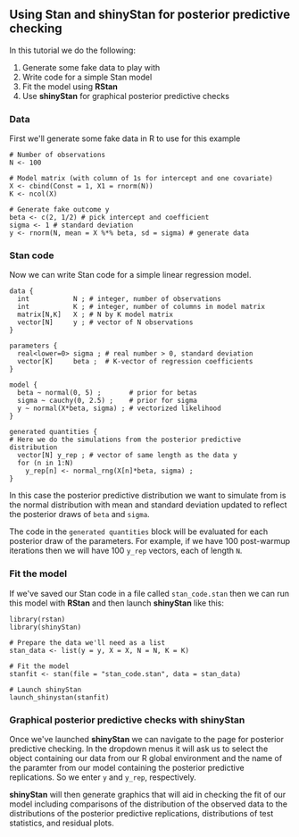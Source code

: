 ## Using Stan and shinyStan for posterior predictive checking

In this tutorial we do the following:

1. Generate some fake data to play with
2. Write code for a simple Stan model
3. Fit the model using **RStan** 
4. Use **shinyStan** for graphical posterior predictive checks

### Data

First we'll generate some fake data in R to use for this example

    # Number of observations 
    N <- 100

    # Model matrix (with column of 1s for intercept and one covariate)
    X <- cbind(Const = 1, X1 = rnorm(N))
    K <- ncol(X)

    # Generate fake outcome y
    beta <- c(2, 1/2) # pick intercept and coefficient
    sigma <- 1 # standard deviation
    y <- rnorm(N, mean = X %*% beta, sd = sigma) # generate data


### Stan code

Now we can write Stan code for a simple linear regression model.

    data {
      int           N ; # integer, number of observations
      int           K ; # integer, number of columns in model matrix
      matrix[N,K]   X ; # N by K model matrix
      vector[N]     y ; # vector of N observations
    }
    
    parameters {
      real<lower=0> sigma ; # real number > 0, standard deviation
      vector[K]     beta ;  # K-vector of regression coefficients
    }
    
    model {
      beta ~ normal(0, 5) ;       # prior for betas
      sigma ~ cauchy(0, 2.5) ;    # prior for sigma
      y ~ normal(X*beta, sigma) ; # vectorized likelihood
    }
    
    generated quantities {
    # Here we do the simulations from the posterior predictive distribution
      vector[N] y_rep ; # vector of same length as the data y
      for (n in 1:N) 
        y_rep[n] <- normal_rng(X[n]*beta, sigma) ;
    }

In this case the posterior predictive distribution we want to simulate from is the normal distribution with mean and standard deviation updated to reflect the posterior draws of `beta` and `sigma`. 

The code in the `generated quantities` block will be evaluated for each posterior draw of the parameters. For example, if we have 100 post-warmup iterations then we will have 100 `y_rep` vectors, each of length `N`. 

### Fit the model

If we've saved our Stan code in a file called `stan_code.stan` then we can run this model with **RStan** and then launch **shinyStan** like this:

    library(rstan)
    library(shinyStan)
    
    # Prepare the data we'll need as a list
    stan_data <- list(y = y, X = X, N = N, K = K)
    
    # Fit the model
    stanfit <- stan(file = "stan_code.stan", data = stan_data)
    
    # Launch shinyStan
    launch_shinystan(stanfit)


### Graphical posterior predictive checks with shinyStan

Once we've launched **shinyStan** we can navigate to the page for posterior predictive checking. In the dropdown menus it will ask us to select the object containing our data from our R global environment and the name of the paramter from our model containing the posterior predictive replications. So we enter `y` and `y_rep`, respectively. 

**shinyStan** will then generate graphics that will aid in checking the fit of our model including comparisons of the distribution of the observed data to the distributions of the posterior predictive replications, distributions of test statistics, and residual plots.
